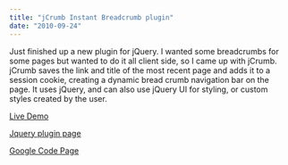 ```yaml
---
title: "jCrumb Instant Breadcrumb plugin"
date: "2010-09-24"
---
```


Just finished up a new plugin for jQuery. I wanted some breadcrumbs for some pages but wanted to do it all client side, so I came up with jCrumb. jCrumb saves the link and title of the most recent page and adds it to a session cookie, creating a dynamic bread crumb navigation bar on the page. It uses jQuery, and can also use jQuery UI for styling, or custom styles created by the user.

[Live Demo](http://www.somethinghitme.com/projects/jCrumb/index.html)

[Jquery plugin page](http://plugins.jquery.com/project/jCrumb)

[Google Code Page](http://code.google.com/p/jcrumb/)
